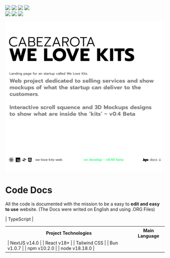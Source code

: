 <p align="left"> 
<a href="https://www.reddit.com/user/kyonax_on"><img src="https://img.shields.io/reddit/user-karma/combined/kyonax_on?style=social&logo=reddit&logoColor=%23FFD400&labelColor=%23FFD400&color=%23FFD400"/><a/>
<a href="https://twitter.com/kyonax_on_tech" target="_blank"><img src="https://img.shields.io/twitter/url?url=https%3A%2F%2Ftwitter.com%2Fkyonax_on_tech&style=social&logoColor=%23FFD400&label=Twitter"/><a/>
<a href="https://www.instagram.com/is.kyonax/" target="_blank"><img src="https://img.shields.io/twitter/url?url=https%3A%2F%2Finstagram.com%2Fis.kyonax&style=social&logo=instagram&logoColor=%23FFD400&label=Instagram"/><a/>
<a href="https://www.linkedin.com/in/kyonax/" target="_blank"><img src="https://img.shields.io/twitter/url?url=https%3A%2F%2Fwww.linkedin.com%2Fin%2Fkyonax%2F&style=social&logo=linkedin&logoColor=%23FFD400&label=Linkedin"/><a/> <br/>
<img src="https://img.shields.io/github/languages/code-size/Kyonax/we-love-kits-web?logoColor=%23FFD400&labelColor=%23FFD400&color=%23FFD400"/>
<img src="https://img.shields.io/github/languages/top/Kyonax/we-love-kits-web?logoColor=%23FFD400&labelColor=%23FFD400&color=%23FFD400"/>
<img src="https://img.shields.io/github/last-commit/Kyonax/we-love-kits-web?logoColor=%23FFD400&labelColor=%23FFD400&color=%23FFD400"/>
<p/>

<p align="left">
  <a id="cover" href="#cover">
    <picture>
      <source media="(prefers-color-scheme: dark)" srcset="github/dark.png">
      <img style="white-space:pre-wrap" alt="Web project dedicated to selling services and show
mockups of what the startup can deliver to the 
customers." src="github/light.png">
    </picture>
  </a>
</p>

# Code Docs
All the code is documented with the mission to be a easy to **edit and easy to use** website. (The Docs were writed on English and using .ORG Files)

<table>
<tr><th>Project Technologies</th> <th>Main Language</th></tr>
<tr><td>
| NextJS v14.0         |
| React v18*           |
| Tailwind CSS         |
| Bun v1.0.7           |
| npm v10.2.0          |
| node v18.18.0        |
</td></tr>

| TypeScript           |
</td></tr> </table>
